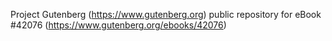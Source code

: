 Project Gutenberg (https://www.gutenberg.org) public repository for eBook #42076 (https://www.gutenberg.org/ebooks/42076)
